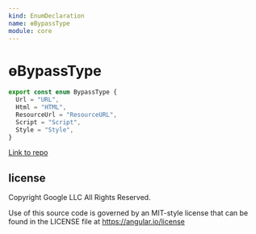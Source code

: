```yaml
---
kind: EnumDeclaration
name: ɵBypassType
module: core
---
```


# ɵBypassType

```ts
export const enum BypassType {
  Url = "URL",
  Html = "HTML",
  ResourceUrl = "ResourceURL",
  Script = "Script",
  Style = "Style",
}
```

[Link to repo](https://github.com/timdeschryver/angular/blob/master/packages/core/src/sanitization/bypass.ts#L10-L16)

## license

Copyright Google LLC All Rights Reserved.

Use of this source code is governed by an MIT-style license that can be
found in the LICENSE file at https://angular.io/license
